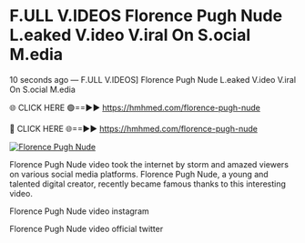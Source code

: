 # F.ULL V.IDEOS Florence Pugh Nude L.eaked V.ideo V.iral On S.ocial M.edia

10 seconds ago — F.ULL V.IDEOS] Florence Pugh Nude L.eaked V.ideo V.iral On S.ocial M.edia

🌐 CLICK HERE 🟢==►► https://hmhmed.com/florence-pugh-nude

🔴 CLICK HERE 🌐==►► https://hmhmed.com/florence-pugh-nude

[![Florence Pugh Nude](https://i.imgur.com/dJHk4Zq.gif)](https://hmhmed.com/florence-pugh-nude)

Florence Pugh Nude video took the internet by storm and amazed viewers on various social media platforms. Florence Pugh Nude, a young and talented digital creator, recently became famous thanks to this interesting video.

Florence Pugh Nude video instagram

Florence Pugh Nude video official twitter
